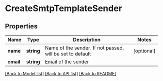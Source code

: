 # CreateSmtpTemplateSender

## Properties
Name | Type | Description | Notes
------------ | ------------- | ------------- | -------------
**name** | **string** | Name of the sender. If not passed, will be set to default | [optional] 
**email** | **string** | Email of the sender | 

[[Back to Model list]](../../README.md#documentation-for-models) [[Back to API list]](../../README.md#documentation-for-api-endpoints) [[Back to README]](../../README.md)


